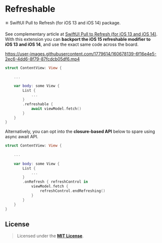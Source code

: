# Refreshable
✳️ SwiftUI Pull to Refresh (for iOS 13 and iOS 14) package.

See complementary article at [SwiftUI Pull to Refresh (for iOS 13 and iOS 14)]. With this extension you can **backport the iOS 15 refreshable modifier to iOS 13 and iOS 14**, and use the exact same code across the board.

https://user-images.githubusercontent.com/1779614/160678139-6f16e4e5-2ec6-4dd6-8f79-87fcdcb05df6.mp4

```Swift
struct ContentView: View {
    
	...
    
    var body: some View {
        List {
            ...
        }
        .refreshable {
            await viewModel.fetch()
        }
    }
}
```

Alternatively, you can opt into the **closure-based API** below to spare using async await API.

```Swift
struct ContentView: View {
    
	...
    
    var body: some View {
        List {
            ...
        }
        .onRefresh { refreshControl in
            viewModel.fetch {
                refreshControl.endRefreshing()
            }
        }
    }
}
```


## License

> Licensed under the [**MIT License**](https://en.wikipedia.org/wiki/MIT_License).

[SwiftUI Pull to Refresh (for iOS 13 and iOS 14)]: https://blog.eppz.eu/swiftui-pull-to-refresh/
